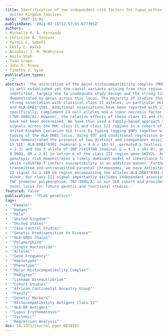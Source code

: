 ```yaml
---
title: Identification of two independent risk factors for lupus within the MHC in
  United Kingdom families
date: '2007-11-01'
publishDate: '2021-02-15T12:57:01.677305Z'
authors:
- Michelle M. A. Fernando
- Christine R. Stevens
- Pardis C. Sabeti
- Emily C. Walsh
- Alasdair J. M. McWhinnie
- Anila Shah
- Todd Green
- John D. Rioux
- Timothy J. Vyse
publication_types:
- '2'
abstract: 'The association of the major histocompatibility complex (MHC) with SLE
  is well established yet the causal variants arising from this region remain to be
  identified, largely due to inadequate study design and the strong linkage disequilibrium
  demonstrated by genes across this locus. The majority of studies thus far have identified
  strong association with classical class II alleles, in particular HLA-DRB1*0301
  and HLA-DRB1*1501. Additional associations have been reported with class III alleles;
  specifically, complement C4 null alleles and a tumor necrosis factor promoter SNP
  (TNF-308G/A). However, the relative effects of these class II and class III variants
  have not been determined. We have thus used a family-based approach to map association
  signals across the MHC class II and class III regions in a cohort of 314 complete
  United Kingdom Caucasian SLE trios by typing tagging SNPs together with classical
  typing of the HLA-DRB1 locus. Using TDT and conditional regression analyses, we
  have demonstrated the presence of two distinct and independent association signals
  in SLE: HLA-DRB1*0301 (nominal p = 4.9 x 10(-8), permuted p textless 0.0001, OR
  = 2.3) and the T allele of SNP rs419788 (nominal p = 4.3 x 10(-8), permuted p textless
  0.0001, OR = 2.0) in intron 6 of the class III region gene SKIV2L. Assessment of
  genotypic risk demonstrates a likely dominant model of inheritance for HLA-DRB1*0301,
  while rs419788-T confers susceptibility in an additive manner. Furthermore, by comparing
  transmitted and untransmitted parental chromosomes, we have delimited our class
  II signal to a 180 kb region encompassing the alleles HLA-DRB1*0301-HLA-DQA1*0501-HLA-DQB1*0201
  alone. Our class III signal importantly excludes independent association at the
  TNF promoter polymorphism, TNF-308G/A, in our SLE cohort and provides a potentially
  novel locus for future genetic and functional studies.'
featured: false
publication: '*PLoS genetics*'
tags:
- '"Female"'
- '"Humans"'
- '"Male"'
- '"United Kingdom"'
- '"United States"'
- '"Case-Control Studies"'
- '"Genetic Predisposition to Disease"'
- '"HLA-DRB1 Chains"'
- '"Polymorphism"'
- '"Single Nucleotide"'
- '"Alleles"'
- '"Gene Frequency"'
- '"Haplotypes"'
- '"Phenotype"'
- '"Major Histocompatibility Complex"'
- '"Pedigree"'
- '"Linkage Disequilibrium"'
- '"Cohort Studies"'
- '"African Continental Ancestry Group"'
- '"Family"'
- '"Genetic Markers"'
- '"Histocompatibility Antigens Class II"'
- '"HLA-DR Antigens"'
- '"Lupus Erythematosus"'
- '"Systemic"'
- '"Regression Analysis"'
doi: 10.1371/journal.pgen.0030192
---
```


